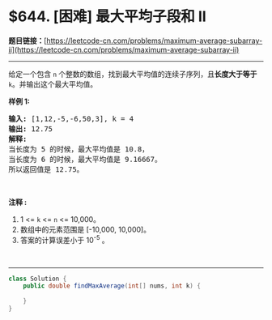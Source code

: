 # $644. [困难] 最大平均子段和 II

**题目链接：**[https://leetcode-cn.com/problems/maximum-average-subarray-ii](https://leetcode-cn.com/problems/maximum-average-subarray-ii)

---

<div class="content__1Y2H">
 <div class="notranslate">
  <p>给定一个包含 <code>n</code> 个整数的数组，找到最大平均值的连续子序列，且<strong>长度大于等于</strong> <code>k</code>。并输出这个最大平均值。</p> 
  <p><strong>样例 1:</strong></p> 
  <pre class="language-text"><strong>输入:</strong> [1,12,-5,-6,50,3], k = 4
<strong>输出:</strong> 12.75
<strong>解释:</strong>
当长度为 5 的时候，最大平均值是 10.8，
当长度为 6 的时候，最大平均值是 9.16667。
所以返回值是 12.75。
</pre> 
  <p>&nbsp;</p> 
  <p><strong>注释 :</strong></p> 
  <ol> 
   <li>1 &lt;= <code>k</code> &lt;= <code>n</code> &lt;= 10,000。</li> 
   <li>数组中的元素范围是 [-10,000, 10,000]。</li> 
   <li>答案的计算误差小于 10<sup>-5</sup>&nbsp;。</li> 
  </ol> 
  <p>&nbsp;</p> 
 </div>
</div>

---

```java
class Solution {
    public double findMaxAverage(int[] nums, int k) {
        
    }
}
```